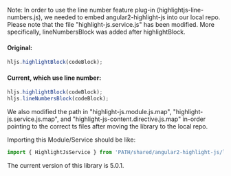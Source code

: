 Note:
In order to use the line number feature plug-in (highlightjs-line-numbers.js), 
we needed to embed angular2-highlight-js into our local repo. Please note that the file "highlight-js.service.js" has been modified.
More specifically, lineNumbersBlock was added after highlightBlock.
#### Original:
```javascript
hljs.highlightBlock(codeBlock);
```

#### Current, which use line number:
```javascript
hljs.highlightBlock(codeBlock);
hljs.lineNumbersBlock(codeBlock);
```
We also modified the path in "highlight-js.module.js.map", "highlight-js.service.js.map", and "highlight-js-content.directive.js.map"
in-order pointing to the correct ts files after moving the library to the local repo.

Importing this Module/Service should be like:
```javascript
import { HighlightJsService } from 'PATH/shared/angular2-highlight-js/lib/highlight-js.module';
```

The current version of this library is 5.0.1.

